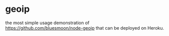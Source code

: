 geoip
=====

the most simple usage demonstration of https://github.com/bluesmoon/node-geoip that can be deployed on Heroku.
